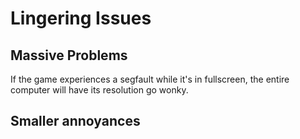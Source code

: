 # Lingering Issues

## Massive Problems

If the game experiences a segfault while it's in fullscreen, the entire computer will have its resolution go wonky.

## Smaller annoyances
